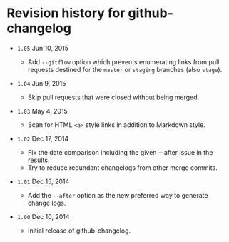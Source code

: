 # Revision history for github-changelog

* `1.05`  Jun 10, 2015
    * Add `--gitflow` option which prevents enumerating links from pull requests
      destined for the `master` or `staging` branches (also `stage`).

* `1.04`  Jun  9, 2015
    * Skip pull requests that were closed without being merged.

* `1.03`  May  4, 2015
    * Scan for HTML `<a>` style links in addition to Markdown style.

* `1.02`  Dec 17, 2014
    * Fix the date comparison including the given --after issue in the results.
    * Try to reduce redundant changelogs from other merge commits.

* `1.01`  Dec 15, 2014
    * Add the `--after` option as the new preferred way to generate change logs.

* `1.00`  Dec 10, 2014
    * Initial release of github-changelog.
